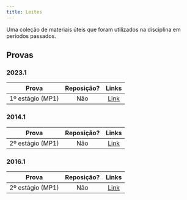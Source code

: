 ```yaml
---
title: Leites
---
```


Uma coleção de materiais úteis que foram utilizados na disciplina em períodos passados.

## Provas

### 2023.1
**Prova** | **Reposição?** | **Links**  |
:---: | :---:| :---: |
1º estágio (MP1) | Não | [Link](https://drive.google.com/drive/folders/1Sj-8GKYvYPI4adnWXdfXVUCxYwcg9RMO?usp=drive_link) |

### 2014.1
**Prova** | **Reposição?** | **Links**  |
:---: | :---:| :---: |
2º estágio (MP1) | Não | [Link](https://drive.google.com/open?id=1cgl_1kbcUgnqAryOr_YS8Ek7E85nysEe) |

### 2016.1
**Prova** | **Reposição?** | **Links**  |
:---: | :---:| :---: |
2º estágio (MP1) | Não | [Link](https://drive.google.com/open?id=1zvB_X6zCef8U_U4J55pezIO1JcF_wCoy) |